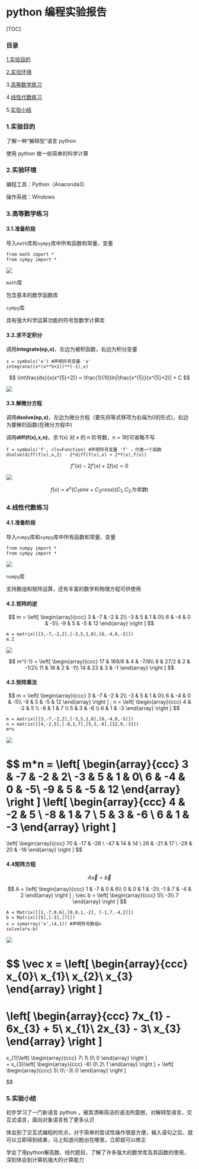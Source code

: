 # python 编程实验报告

[TOC]

### 目录

<a href=”#1.实验目的”>1.实验目的

2.[实验环境](#2.实验环境)

3.[高等数学练习](#3.高等数学练习)

4.[线性代数练习](#4.线性代数练习)

5.[实验小结](#5.实验小结)

### 1.实验目的

了解一种“解释型”语言 python

使用 python 做一些简单的科学计算

### 2.实验环境

编程工具：Python（Anaconda3）

操作系统：Windows

### 3.高等数学练习

#### 3.1.准备阶段

导入`math`库和`sympy`库中所有函数和常量、变量

```
from math import *
from sympy import *
```

![](http://m.qpic.cn/psb?/V10TtYkp2MvHv1/kk0vARdFA6jEZxzX38CQe8ma*EH4s3fYmbBKOHrqaAg!/b/dFQBAAAAAAAA&bo=yASqAQAAAAARF0c!&rf=viewer_4)

`math`库

包含基本的数学函数库

`sympy`库

具有强大科学运算功能的符号型数学计算库

#### 3.2.求不定积分

调用**integrate(ep,x)**，左边为被积函数，右边为积分变量

```
x = symbols('x') #声明符号变量 'x'
integrate((x*(x**5+2))**(-1),x) 
```

$$ \int\frac{dx}{x(x^{5}+2)} = \frac{1}{10}ln|\frac{x^{5}}{x^{5}+2}| + C $$

![](http://m.qpic.cn/psb?/V10TtYkp2MvHv1/ychHpkndakWxgHUpZC1PkssGEOGC9Xyw8Om0R43lKco!/b/dD4BAAAAAAAA&bo=wwSsAQAAAAARF0o!&rf=viewer_4)


#### 3.3.解微分方程

调用**dsolve(ep,x)**，左边为微分方程（要先将等式移项为右端为0的形式)，右边为要解的函数(在微分方程中)

调用**diff(f(x),x,n)**，求 f(x) 对 x 的 n 阶导数，n = 1时可省略不写

```
f = symbols('f', cls=Function) #声明符号变量 'f' ，代表一个函数
dsolve(diff(f(x),x,2) - 2*diff(f(x),x) + 2*f(x),f(x))
```

$$ f''(x) - 2f'(x) + 2f(x) = 0 $$

![](http://m.qpic.cn/psb?/V10TtYkp2MvHv1/ZTMpcJLYShCI56VDtBqQHXKr3otMkWQo0q8zMVs*IyI!/b/dFQBAAAAAAAA&bo=xwSTAQAAAAARF3E!&rf=viewer_4)

$$ f(x) = e^{x}(C_{1}sinx + C_{2}cosx) (C_{1},C_{2}为常数) $$

### 4.线性代数练习

#### 4.1.准备阶段

导入`numpy`库和`sympy`库中所有函数和常量、变量

```
from numpy import *
from sympy import *
```

![](http://m.qpic.cn/psb?/V10TtYkp2MvHv1/Bc3QwhrCwZugDrZqL565hRG5DndppFJ9ZJQC0cYtuUU!/b/dFMBAAAAAAAA&bo=xQRWAQAAAAARB6Y!&rf=viewer_4)

`numpy`库

支持数组和矩阵运算，还有丰富的数学和物理方程可供使用

#### 4.2.矩阵的逆

$$ m = \left[ \begin{array}{ccc}
3 & -7 & -2 & 2\\
-3 & 5 & 1 & 0\\
6 & -4 & 0 & -5\\
-9 & 5 & -5 & 12
\end{array} 
\right ] $$

```
m = matrix([[3,-7,-2,2],[-3,5,1,0],[6,-4,0,-5]])
m.I
```

![](http://m.qpic.cn/psb?/V10TtYkp2MvHv1/u*Ue1vxnVTfKNGHYSV3FXdlWkXoxzxdyYDnT67l2Rig!/b/dFMBAAAAAAAA&bo=yQSnAQAAAAARF0s!&rf=viewer_4)

$$ m^{-1} = \left[ \begin{array}{ccc}
17 & 169/6 & 4 & -7/6\\
8 & 27/2 & 2 & -1/2\\
11 & 18 & 2 & -1\\
14 & 23 & 3 & -1
\end{array} 
\right ] $$

#### 4.3.矩阵乘法

$$ m = \left[ \begin{array}{ccc}
3 & -7 & -2 & 2\\
-3 & 5 & 1 & 0\\
6 & -4 & 0 & -5\\
-9 & 5 & -5 & 12
\end{array} 
\right ] 
;
 n = \left[ \begin{array}{ccc}
4 & -2 & 5 \\
-8 & 1 & 7 \\
5 & 3 & -6 \\
6 & 1 & -3 
\end{array} 
\right ] $$

```
m = matrix([[3,-7,-2,2],[-3,5,1,0],[6,-4,0,-5]])
n = matrix([[4,-2,5],[-8,1,7],[5,3,-6],[12,9,-3]])
m*n
```

![](http://m.qpic.cn/psb?/V10TtYkp2MvHv1/1lYdPrpRsoh6ip2lXlKNK9vkAHMMTulQ3g7iQ.nh3uY!/b/dDEBAAAAAAAA&bo=xwQMAgAAAAARF.0!&rf=viewer_4)

$$ m*n = \left[ \begin{array}{ccc}
3 & -7 & -2 & 2\\
-3 & 5 & 1 & 0\\
6 & -4 & 0 & -5\\
-9 & 5 & -5 & 12
\end{array} 
\right ] 
\left[ \begin{array}{ccc}
4 & -2 & 5 \\
-8 & 1 & 7 \\
5 & 3 & -6 \\
6 & 1 & -3 
\end{array} 
\right ] 
=
\left[ \begin{array}{ccc}
70 & -17 & -28 \\
-47 & 14 & 14 \\
26 & -21 & 17 \\
-29 & 20 & -16 
\end{array} 
\right ] $$

#### 4.4矩阵方程

$$  A\vec x = \vec b $$

$$ A = \left[ \begin{array}{ccc}
1 & -7 & 0 & 6\\
0 & 0 & 1 & -2\\
-1 & 7 & -4 & 2
\end{array} 
\right ] 
;
\vec b = \left[ \begin{array}{ccc}
5\\
-3\\
7
\end{array} 
\right ] $$


```
A = Matrix([[1,-7,0,6],[0,0,1,-2], [-1,7,-4,2]])
b = Matrix([[5],[-3],[7]])
x = symarray('x',(4,1)) #声明符号数组x
solve(a*x-b)
```

![](http://m.qpic.cn/psb?/V10TtYkp2MvHv1/WjTEOR6FsGs22FpLGodx6iDM4htWsTtFILitCYQFmgQ!/b/dDIBAAAAAAAA&bo=xQQwAgAAAAARF9M!&rf=viewer_4)

$$ \vec x =  \left[ \begin{array}{ccc}
x_{0}\\
x_{1}\\
x_{2}\\
x_{3}
\end{array} 
\right ]  
= 
\left[ \begin{array}{ccc}
7x_{1} - 6x_{3} + 5\\
x_{1}\\
2x_{3} - 3\\
x_{3}
\end{array} 
\right ]    
=
x_{1}\left[ \begin{array}{ccc}
7\\
1\\
0\\
0
\end{array} 
\right ]   
+
x_{3}\left[ \begin{array}{ccc}
-6\\
0\\
2\\
1
\end{array} 
\right ]
+
\left[ \begin{array}{ccc}
5\\
0\\
-3\\
0
\end{array} 
\right ]

$$


### 5.实验小结

初步学习了一门新语言 python ，被其清晰简洁的语法所震撼，对解释型语言，交互式语言，面向对象语言有了更多认识

体会到了交互式编程的优点，对于简单的尝试性操作很是方便，输入语句之后，就可以立即得到结果，马上知道问题出在哪里，立即就可以修正

学会了用python解高数、线代题目，了解了许多强大的数学库及其函数的使用，深刻体会到计算机强大的计算能力

